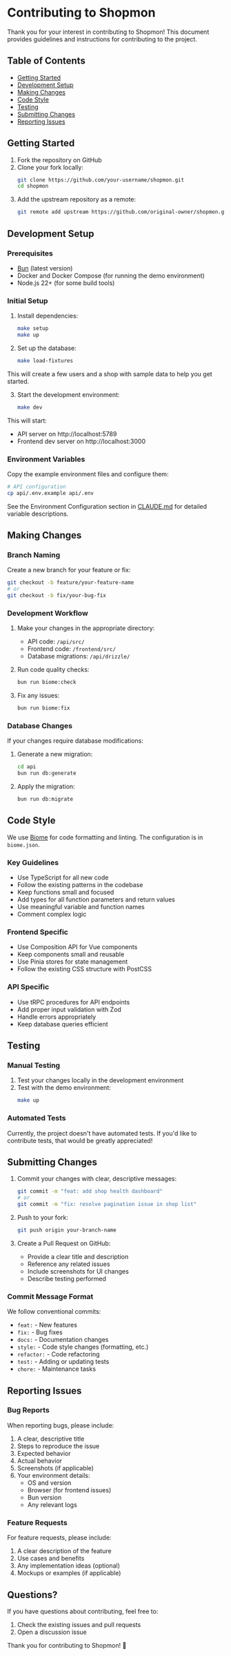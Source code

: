 # Contributing to Shopmon

Thank you for your interest in contributing to Shopmon! This document provides guidelines and instructions for contributing to the project.

## Table of Contents

- [Getting Started](#getting-started)
- [Development Setup](#development-setup)
- [Making Changes](#making-changes)
- [Code Style](#code-style)
- [Testing](#testing)
- [Submitting Changes](#submitting-changes)
- [Reporting Issues](#reporting-issues)

## Getting Started

1. Fork the repository on GitHub
2. Clone your fork locally:
   ```bash
   git clone https://github.com/your-username/shopmon.git
   cd shopmon
   ```
3. Add the upstream repository as a remote:
   ```bash
   git remote add upstream https://github.com/original-owner/shopmon.git
   ```

## Development Setup

### Prerequisites

- [Bun](https://bun.sh/) (latest version)
- Docker and Docker Compose (for running the demo environment)
- Node.js 22+ (for some build tools)

### Initial Setup

1. Install dependencies:
   ```bash
   make setup
   make up
   ```

2. Set up the database:
   ```bash
   make load-fixtures
   ```

This will create a few users and a shop with sample data to help you get started.

3. Start the development environment:
   ```bash
   make dev
   ```

This will start:
- API server on http://localhost:5789
- Frontend dev server on http://localhost:3000

### Environment Variables

Copy the example environment files and configure them:

```bash
# API configuration
cp api/.env.example api/.env
```

See the Environment Configuration section in [CLAUDE.md](./CLAUDE.md) for detailed variable descriptions.

## Making Changes

### Branch Naming

Create a new branch for your feature or fix:

```bash
git checkout -b feature/your-feature-name
# or
git checkout -b fix/your-bug-fix
```

### Development Workflow

1. Make your changes in the appropriate directory:
   - API code: `/api/src/`
   - Frontend code: `/frontend/src/`
   - Database migrations: `/api/drizzle/`

2. Run code quality checks:
   ```bash
   bun run biome:check
   ```

3. Fix any issues:
   ```bash
   bun run biome:fix
   ```

### Database Changes

If your changes require database modifications:

1. Generate a new migration:
   ```bash
   cd api
   bun run db:generate
   ```

2. Apply the migration:
   ```bash
   bun run db:migrate
   ```

## Code Style

We use [Biome](https://biomejs.dev/) for code formatting and linting. The configuration is in `biome.json`.

### Key Guidelines

- Use TypeScript for all new code
- Follow the existing patterns in the codebase
- Keep functions small and focused
- Add types for all function parameters and return values
- Use meaningful variable and function names
- Comment complex logic

### Frontend Specific

- Use Composition API for Vue components
- Keep components small and reusable
- Use Pinia stores for state management
- Follow the existing CSS structure with PostCSS

### API Specific

- Use tRPC procedures for API endpoints
- Add proper input validation with Zod
- Handle errors appropriately
- Keep database queries efficient

## Testing

### Manual Testing

1. Test your changes locally in the development environment
2. Test with the demo environment:
   ```bash
   make up
   ```

### Automated Tests

Currently, the project doesn't have automated tests. If you'd like to contribute tests, that would be greatly appreciated!

## Submitting Changes

1. Commit your changes with clear, descriptive messages:
   ```bash
   git commit -m "feat: add shop health dashboard"
   # or
   git commit -m "fix: resolve pagination issue in shop list"
   ```

2. Push to your fork:
   ```bash
   git push origin your-branch-name
   ```

3. Create a Pull Request on GitHub:
   - Provide a clear title and description
   - Reference any related issues
   - Include screenshots for UI changes
   - Describe testing performed

### Commit Message Format

We follow conventional commits:

- `feat:` - New features
- `fix:` - Bug fixes
- `docs:` - Documentation changes
- `style:` - Code style changes (formatting, etc.)
- `refactor:` - Code refactoring
- `test:` - Adding or updating tests
- `chore:` - Maintenance tasks

## Reporting Issues

### Bug Reports

When reporting bugs, please include:

1. A clear, descriptive title
2. Steps to reproduce the issue
3. Expected behavior
4. Actual behavior
5. Screenshots (if applicable)
6. Your environment details:
   - OS and version
   - Browser (for frontend issues)
   - Bun version
   - Any relevant logs

### Feature Requests

For feature requests, please include:

1. A clear description of the feature
2. Use cases and benefits
3. Any implementation ideas (optional)
4. Mockups or examples (if applicable)

## Questions?

If you have questions about contributing, feel free to:

1. Check the existing issues and pull requests
2. Open a discussion issue

Thank you for contributing to Shopmon! 🎉
